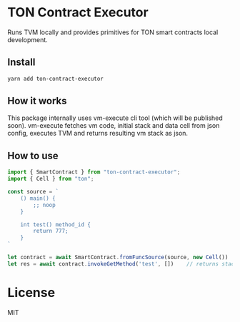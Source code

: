 # TON Contract Executor

Runs TVM locally and provides primitives for TON smart contracts local development.

## Install

```bash
yarn add ton-contract-executor
```

## How it works 
This package internally uses vm-execute cli tool (which will be published soon).
vm-execute fetches vm code, initial stack and data cell from json config, executes TVM and returns resulting vm stack as json.

## How to use

```typescript
import { SmartContract } from "ton-contract-executor";
import { Cell } from "ton";

const source = `
    () main() {
        ;; noop
    }

    int test() method_id {
        return 777;
    }
`

let contract = await SmartContract.fromFuncSource(source, new Cell())
let res = await contract.invokeGetMethod('test', [])    // returns stack with int 777 as first and only entry
```


# License

MIT